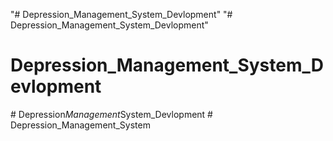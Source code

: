 "# Depression_Management_System_Devlopment" 
"# Depression_Management_System_Devlopment" 
# Depression_Management_System_Devlopment
#   D e p r e s s i o n _ M a n a g e m e n t _ S y s t e m _ D e v l o p m e n t  
 # Depression_Management_System
